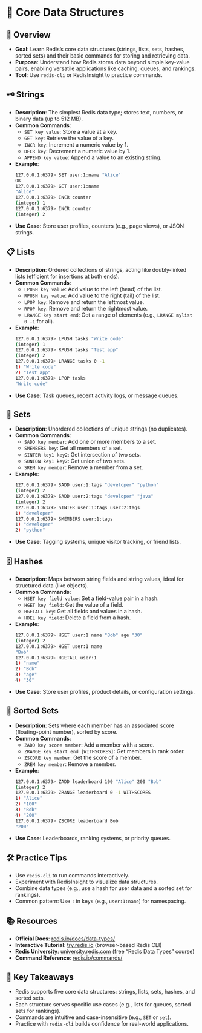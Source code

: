 # 🌟 Core Data Structures

## 🚀 Overview
- **Goal**: Learn Redis’s core data structures (strings, lists, sets, hashes, sorted sets) and their basic commands for storing and retrieving data.
- **Purpose**: Understand how Redis stores data beyond simple key-value pairs, enabling versatile applications like caching, queues, and rankings.
- **Tool**: Use `redis-cli` or RedisInsight to practice commands.

## 🗝️ Strings
- **Description**: The simplest Redis data type; stores text, numbers, or binary data (up to 512 MB).
- **Common Commands**:
  - `SET key value`: Store a value at a key.
  - `GET key`: Retrieve the value of a key.
  - `INCR key`: Increment a numeric value by 1.
  - `DECR key`: Decrement a numeric value by 1.
  - `APPEND key value`: Append a value to an existing string.
- **Example**:
  ```bash
  127.0.0.1:6379> SET user:1:name "Alice"
  OK
  127.0.0.1:6379> GET user:1:name
  "Alice"
  127.0.0.1:6379> INCR counter
  (integer) 1
  127.0.0.1:6379> INCR counter
  (integer) 2
  ```
- **Use Case**: Store user profiles, counters (e.g., page views), or JSON strings.

## 📋 Lists
- **Description**: Ordered collections of strings, acting like doubly-linked lists (efficient for insertions at both ends).
- **Common Commands**:
  - `LPUSH key value`: Add value to the left (head) of the list.
  - `RPUSH key value`: Add value to the right (tail) of the list.
  - `LPOP key`: Remove and return the leftmost value.
  - `RPOP key`: Remove and return the rightmost value.
  - `LRANGE key start end`: Get a range of elements (e.g., `LRANGE mylist 0 -1` for all).
- **Example**:
  ```bash
  127.0.0.1:6379> LPUSH tasks "Write code"
  (integer) 1
  127.0.0.1:6379> RPUSH tasks "Test app"
  (integer) 2
  127.0.0.1:6379> LRANGE tasks 0 -1
  1) "Write code"
  2) "Test app"
  127.0.0.1:6379> LPOP tasks
  "Write code"
  ```
- **Use Case**: Task queues, recent activity logs, or message queues.

## 🧳 Sets
- **Description**: Unordered collections of unique strings (no duplicates).
- **Common Commands**:
  - `SADD key member`: Add one or more members to a set.
  - `SMEMBERS key`: Get all members of a set.
  - `SINTER key1 key2`: Get intersection of two sets.
  - `SUNION key1 key2`: Get union of two sets.
  - `SREM key member`: Remove a member from a set.
- **Example**:
  ```bash
  127.0.0.1:6379> SADD user:1:tags "developer" "python"
  (integer) 2
  127.0.0.1:6379> SADD user:2:tags "developer" "java"
  (integer) 2
  127.0.0.1:6379> SINTER user:1:tags user:2:tags
  1) "developer"
  127.0.0.1:6379> SMEMBERS user:1:tags
  1) "developer"
  2) "python"
  ```
- **Use Case**: Tagging systems, unique visitor tracking, or friend lists.

## 🗄️ Hashes
- **Description**: Maps between string fields and string values, ideal for structured data (like objects).
- **Common Commands**:
  - `HSET key field value`: Set a field-value pair in a hash.
  - `HGET key field`: Get the value of a field.
  - `HGETALL key`: Get all fields and values in a hash.
  - `HDEL key field`: Delete a field from a hash.
- **Example**:
  ```bash
  127.0.0.1:6379> HSET user:1 name "Bob" age "30"
  (integer) 2
  127.0.0.1:6379> HGET user:1 name
  "Bob"
  127.0.0.1:6379> HGETALL user:1
  1) "name"
  2) "Bob"
  3) "age"
  4) "30"
  ```
- **Use Case**: Store user profiles, product details, or configuration settings.

## 🏅 Sorted Sets
- **Description**: Sets where each member has an associated score (floating-point number), sorted by score.
- **Common Commands**:
  - `ZADD key score member`: Add a member with a score.
  - `ZRANGE key start end [WITHSCORES]`: Get members in rank order.
  - `ZSCORE key member`: Get the score of a member.
  - `ZREM key member`: Remove a member.
- **Example**:
  ```bash
  127.0.0.1:6379> ZADD leaderboard 100 "Alice" 200 "Bob"
  (integer) 2
  127.0.0.1:6379> ZRANGE leaderboard 0 -1 WITHSCORES
  1) "Alice"
  2) "100"
  3) "Bob"
  4) "200"
  127.0.0.1:6379> ZSCORE leaderboard Bob
  "200"
  ```
- **Use Case**: Leaderboards, ranking systems, or priority queues.

## 🛠️ Practice Tips
- Use `redis-cli` to run commands interactively.
- Experiment with RedisInsight to visualize data structures.
- Combine data types (e.g., use a hash for user data and a sorted set for rankings).
- Common pattern: Use `:` in keys (e.g., `user:1:name`) for namespacing.

## 📚 Resources
- **Official Docs**: [redis.io/docs/data-types/](https://redis.io/docs/data-types/)
- **Interactive Tutorial**: [try.redis.io](https://try.redis.io) (browser-based Redis CLI)
- **Redis University**: [university.redis.com](https://university.redis.com) (free “Redis Data Types” course)
- **Command Reference**: [redis.io/commands/](https://redis.io/commands/)

## 🔑 Key Takeaways
- Redis supports five core data structures: strings, lists, sets, hashes, and sorted sets.
- Each structure serves specific use cases (e.g., lists for queues, sorted sets for rankings).
- Commands are intuitive and case-insensitive (e.g., `SET` or `set`).
- Practice with `redis-cli` builds confidence for real-world applications.